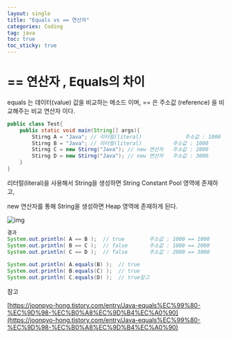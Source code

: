 ```yaml
---
layout: single
title: "Equals vs == 연산자"
categories: Coding
tag: java
toc: true
toc_sticky: true
---
```




# == 연산자 , Equals의 차이

equals 는 데이터(value) 값을 비교하는 메소드 이며, == 은 주소값 (reference) 을 비교해주는 비교 연산자 이다.

```java
public class Test{
	public static void main(String[] args){
    	Stirng A = "Java"; // 리터럴(literal)       		주소값 : 1000 (예시 - 실제주소는 다름)
        Stirng B = "Java"; // 리터럴(literal)			주소값 : 1000
    	Stirng C = new Stirng("Java"); // new 연산자	주소값 : 2000
        Stirng D = new Stirng("Java"); // new 연산자	주소값 : 3000
	}
}
```



리터럴(literal)을 사용해서 String을 생성하면 String Constant Pool 영역에 존재하고,

new 연산자를 통해 String을 생성하면 Heap 영역에 존재하게 된다. 



![img](https://blog.kakaocdn.net/dn/mvhG9/btrcOOOW4BS/X6lbME2ovs8vvGSPdLOX20/img.png)



```java
결과
System.out.println( A == B );  // true        주소값 : 1000 == 1000
System.out.println( B == C );  // false       주소값 : 1000 == 2000
System.out.println( C == D );  // false       주소값 : 2000 == 3000
 
System.out.println( A.equals(B) );  // true   
System.out.println( B.equals(C) );  // true   
System.out.println( C.equals(D) );  // true참고
```



참고

[https://joonpyo-hong.tistory.com/entry/Java-equals%EC%99%80-%EC%9D%98-%EC%B0%A8%EC%9D%B4%EC%A0%90](https://joonpyo-hong.tistory.com/entry/Java-equals%EC%99%80-%EC%9D%98-%EC%B0%A8%EC%9D%B4%EC%A0%90)
